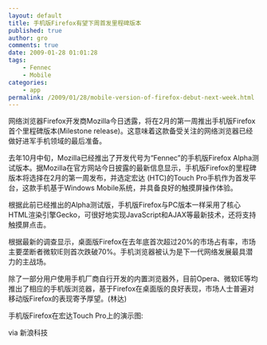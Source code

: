 ```yaml
---
layout: default
title: 手机版Firefox有望下周首发里程碑版本
published: true
author: gro
comments: true
date: 2009-01-28 01:01:28
tags:
    - Fennec
    - Mobile
categories:
    - app
permalink: /2009/01/28/mobile-version-of-firefox-debut-next-week.html
---
```

网络浏览器Firefox开发商Mozilla今日透露，将在2月的第一周推出手机版Firefox首个里程碑版本(Milestone release)。这意味着这款备受关注的网络浏览器已经做好进军手机领域的最后准备。 

去年10月中旬，Mozilla已经推出了开发代号为“Fennec”的手机版Firefox Alpha测试版本。据Mozilla在官方网站今日披露的最新信息显示，手机版Firefox的里程碑版本将选择在2月的第一周发布，并选定宏达 (HTC)的Touch Pro手机作为首发平台，这款手机基于Windows Mobile系统，并具备良好的触摸屏操作体验。 

根据此前已经推出的Alpha测试版，手机版Firefox与PC版本一样采用了核心HTML渲染引擎Gecko，可很好地实现JavaScript和AJAX等最新技术，还将支持触摸屏点击。 



根据最新的调查显示，桌面版Firefox在去年底首次超过20%的市场占有率，市场主要垄断者微软IE则首次跌破70%。手机浏览器被认为是下一代网络发展最具潜力的主战场。 

除了一部分用户使用手机厂商自行开发的内置浏览器外，目前Opera、微软IE等均推出了相应的手机版浏览器，基于Firefox在桌面版的良好表现，市场人士普遍对移动版Firefox的表现寄予厚望。(林达)

手机版Firefox在宏达Touch Pro上的演示图:



via 新浪科技